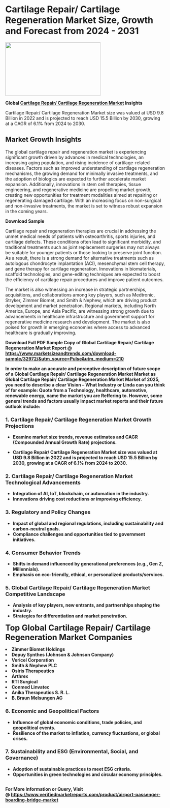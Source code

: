 <H1>Cartilage Repair/ Cartilage Regeneration Market Size, Growth and Forecast from 2024 - 2031</H1><img class="aligncenter size-medium wp-image-584254" src="https://thirdeyenews.in/wp-content/uploads/2024/09/Global-Market-Research-300x168.jpeg" alt="" width="300" height="168" /><p><strong>Global&nbsp;<a href="https://www.marketsizeandtrends.com/download-sample/32972/&amp;utm_source=Pulse&amp;utm_medium=210">Cartilage Repair/ Cartilage Regeneration Market</a> Insights</strong></p><p>Cartilage Repair/ Cartilage Regeneration Market size was valued at USD 9.8 Billion in 2022 and is projected to reach USD 15.5 Billion by 2030, growing at a CAGR of 6.1% from 2024 to 2030.</p><p><h2>Market Growth Insights</h2> <p>The global cartilage repair and regeneration market is experiencing significant growth driven by advances in medical technologies, an increasing aging population, and rising incidence of cartilage-related diseases. Factors such as improved understanding of cartilage regeneration mechanisms, the growing demand for minimally invasive treatments, and the adoption of biologics are expected to further accelerate market expansion. Additionally, innovations in stem cell therapies, tissue engineering, and regenerative medicine are propelling market growth, creating new opportunities for treatment modalities aimed at repairing or regenerating damaged cartilage. With an increasing focus on non-surgical and non-invasive treatments, the market is set to witness robust expansion in the coming years.</p> <p><strong>Download Sample</strong></p> <p>Cartilage repair and regeneration therapies are crucial in addressing the unmet medical needs of patients with osteoarthritis, sports injuries, and cartilage defects. These conditions often lead to significant morbidity, and traditional treatments such as joint replacement surgeries may not always be suitable for younger patients or those looking to preserve joint function. As a result, there is a strong demand for alternative treatments such as autologous chondrocyte implantation (ACI), mesenchymal stem cell therapy, and gene therapy for cartilage regeneration. Innovations in biomaterials, scaffold technologies, and gene-editing techniques are expected to boost the efficiency of cartilage repair procedures and improve patient outcomes.</p> <p>The market is also witnessing an increase in strategic partnerships, acquisitions, and collaborations among key players, such as Medtronic, Stryker, Zimmer Biomet, and Smith & Nephew, which are driving product development and market penetration. Regional markets, including North America, Europe, and Asia Pacific, are witnessing strong growth due to advancements in healthcare infrastructure and government support for regenerative medicine research and development. The market is also poised for growth in emerging economies where access to advanced healthcare is gradually improving.</p> <p><strong></p><p><span class=""><strong>Download Full PDF Sample Copy of Global Cartilage Repair/ Cartilage Regeneration Market Report</strong> @ <a href="https://www.marketsizeandtrends.com/download-sample/32972/&amp;utm_source=Pulse&amp;utm_medium=210" target="_blank">https://www.marketsizeandtrends.com/download-sample/32972/&amp;utm_source=Pulse&amp;utm_medium=210</a></span></p><p>In order to make an accurate and perceptive description of future scope of a Global&nbsp;Cartilage Repair/ Cartilage Regeneration Market Market as Global&nbsp;Cartilage Repair/ Cartilage Regeneration Market Market of 2025, you need to describe a clear Vision &ndash; What Industry or Linda can you think of for example: Quote from a Technology, healthcare, automotive, renewable energy, name the market you are Reffering to. However, some general trends and factors usually impact market reports and their future outlook include:</p><h3>1.&nbsp;<strong>Cartilage Repair/ Cartilage Regeneration Market Growth Projections</strong></h3><ul><li>Examine market size trends, revenue estimates and CAGR (Compounded Annual Growth Rate) projections.</li><li><p>Cartilage Repair/ Cartilage Regeneration Market size was valued at USD 9.8 Billion in 2022 and is projected to reach USD 15.5 Billion by 2030, growing at a CAGR of 6.1% from 2024 to 2030.</p></li></ul><h3>2.&nbsp;<strong>Cartilage Repair/ Cartilage Regeneration Market Technological Advancements</strong></h3><ul><li>Integration of AI, IoT, blockchain, or automation in the industry.</li><li>Innovations driving cost reductions or improving efficiency.</li></ul><h3>3.&nbsp;<strong>Regulatory and Policy Changes</strong></h3><ul><li>Impact of global and regional regulations, including sustainability and carbon-neutral goals.</li><li>Compliance challenges and opportunities tied to government initiatives.</li></ul><h3>4.&nbsp;<strong>Consumer Behavior Trends</strong></h3><ul><li>Shifts in demand influenced by generational preferences (e.g., Gen Z, Millennials).</li><li>Emphasis on eco-friendly, ethical, or personalized products/services.</li></ul><h3>5.&nbsp;<strong>Global Cartilage Repair/ Cartilage Regeneration Market Competitive Landscape</strong></h3><ul><li>Analysis of key players, new entrants, and partnerships shaping the industry.</li><li>Strategies for differentiation and market penetration.</li></ul><p data-pm-slice="1 1 []"><span style="color: inherit; font-family: inherit; font-size: 25px;">Top Global Cartilage Repair/ Cartilage Regeneration Market Companies</span></p><div class="" data-test-id=""><p><li>Zimmer Biomet Holdings</li><li> Depuy Synthes (Johnson & Johnson Company)</li><li> Vericel Corporation</li><li> Smith & Nephew PLC</li><li> Osiris Therapeutics</li><li> Arthrex</li><li> RTI Surgical</li><li> Conmed Linvatec</li><li> Anika Therapeutics S. R. L.</li><li> B. Braun Melsungen AG</li></p></div><h3>6.&nbsp;<strong>Economic and Geopolitical Factors</strong></h3><ul><li>Influence of global economic conditions, trade policies, and geopolitical events.</li><li>Resilience of the market to inflation, currency fluctuations, or global crises.</li></ul><h3>7.&nbsp;<strong>Sustainability and ESG (Environmental, Social, and Governance)</strong></h3><ul><li>Adoption of sustainable practices to meet ESG criteria.</li><li>Opportunities in green technologies and circular economy principles.</li></ul><h2><strong style="font-size: 14px;">For More Information or Query, Visit @&nbsp;</strong><a style="background-color: #ffffff; font-size: 14px;" href="https://www.marketsizeandtrends.com/report/cartilage-repair-cartilage-regeneration-market/" target="_blank">https://www.verifiedmarketreports.com/product/airport-passenger-boarding-bridge-market</a></h2>
